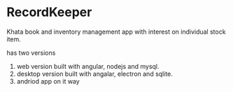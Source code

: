 # RecordKeeper

Khata book and inventory management app with interest on individual stock item.

has two versions 
1) web version built with angular, nodejs and mysql.
2) desktop version built with angalar, electron and sqlite.
3) andriod app on it way
